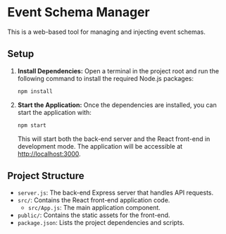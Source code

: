 # Event Schema Manager

This is a web-based tool for managing and injecting event schemas.

## Setup

1.  **Install Dependencies:**
    Open a terminal in the project root and run the following command to install the required Node.js packages:
    ```bash
    npm install
    ```

2.  **Start the Application:**
    Once the dependencies are installed, you can start the application with:
    ```bash
    npm start
    ```
    This will start both the back-end server and the React front-end in development mode. The application will be accessible at [http://localhost:3000](http://localhost:3000).

## Project Structure

-   `server.js`: The back-end Express server that handles API requests.
-   `src/`: Contains the React front-end application code.
    -   `src/App.js`: The main application component.
-   `public/`: Contains the static assets for the front-end.
-   `package.json`: Lists the project dependencies and scripts.
